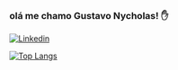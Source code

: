 ### olá me chamo Gustavo Nycholas! ✋

[![Linkedin](https://img.shields.io/badge/LinkedIn-0077B5?style=for-the-badge&logo=linkedin&logoColor=white)](https://www.linkedin.com/in/gustavo-nycholas-a64a16198/)

[![Top Langs](https://github-readme-stats.vercel.app/api/top-langs/?username=gnycholas&langs_count=4&theme=dracula)](https://github.com/gnycholas/github-readme-stats)


